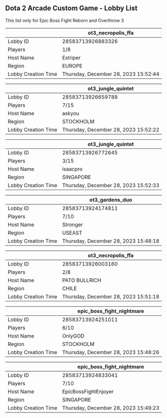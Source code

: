 ## Dota 2 Arcade Custom Game - Lobby List

This list only for Epic Boss Fight Reborn and Overthrow 3

|  | ot3_necropolis_ffa |
| ------ | ------ |
| Lobby ID | 28583713926883326 |
| Players | 1/8 |
| Host Name | Estriper |
| Region | EUROPE |
| Lobby Creation Time | Thursday, December 28, 2023 15:52:44 |


|  | ot3_jungle_quintet |
| ------ | ------ |
| Lobby ID | 28583713926659788 |
| Players | 7/15 |
| Host Name | askyou |
| Region | STOCKHOLM |
| Lobby Creation Time | Thursday, December 28, 2023 15:52:22 |


|  | ot3_jungle_quintet |
| ------ | ------ |
| Lobby ID | 28583713926772645 |
| Players | 3/15 |
| Host Name | isaacpro |
| Region | SINGAPORE |
| Lobby Creation Time | Thursday, December 28, 2023 15:52:33 |


|  | ot3_gardens_duo |
| ------ | ------ |
| Lobby ID | 28583713924174811 |
| Players | 7/10 |
| Host Name | Stronger |
| Region | USEAST |
| Lobby Creation Time | Thursday, December 28, 2023 15:48:18 |


|  | ot3_necropolis_ffa |
| ------ | ------ |
| Lobby ID | 28583713926003160 |
| Players | 2/8 |
| Host Name | PATO BULLRICH |
| Region | CHILE |
| Lobby Creation Time | Thursday, December 28, 2023 15:51:18 |


|  | epic_boss_fight_nightmare |
| ------ | ------ |
| Lobby ID | 28583713924251011 |
| Players | 6/10 |
| Host Name | OnlyGOD |
| Region | STOCKHOLM |
| Lobby Creation Time | Thursday, December 28, 2023 15:48:26 |


|  | epic_boss_fight_nightmare |
| ------ | ------ |
| Lobby ID | 28583713924833041 |
| Players | 7/10 |
| Host Name | EpicBossFightEnjoyer |
| Region | SINGAPORE |
| Lobby Creation Time | Thursday, December 28, 2023 15:49:23 |



